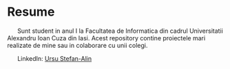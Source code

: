 # Resume

&nbsp; &nbsp; &nbsp; Sunt student in anul I la Facultatea de Informatica din cadrul Universitatii Alexandru Ioan Cuza din Iasi. Acest repository contine proiectele mari realizate de mine sau in colaborare cu unii colegi. 

&nbsp; &nbsp; &nbsp; LinkedIn: [Ursu Stefan-Alin](https://www.linkedin.com/in/ursu-alin-5a79531ab/)
